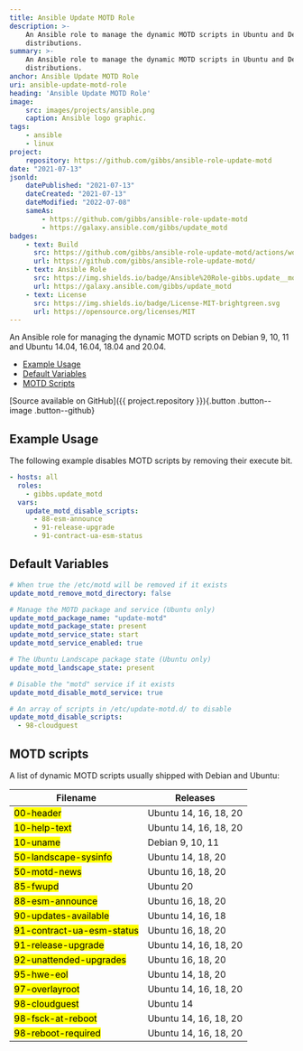 ```yaml
---
title: Ansible Update MOTD Role
description: >-
    An Ansible role to manage the dynamic MOTD scripts in Ubuntu and Debian
    distributions.
summary: >-
    An Ansible role to manage the dynamic MOTD scripts in Ubuntu and Debian
    distributions.
anchor: Ansible Update MOTD Role
uri: ansible-update-motd-role
heading: 'Ansible Update MOTD Role'
image:
    src: images/projects/ansible.png
    caption: Ansible logo graphic.
tags:
    - ansible
    - linux
project:
    repository: https://github.com/gibbs/ansible-role-update-motd
date: "2021-07-13"
jsonld:
    datePublished: "2021-07-13"
    dateCreated: "2021-07-13"
    dateModified: "2022-07-08"
    sameAs:
        - https://github.com/gibbs/ansible-role-update-motd
        - https://galaxy.ansible.com/gibbs/update_motd
badges:
    - text: Build
      src: https://github.com/gibbs/ansible-role-update-motd/actions/workflows/test.yml/badge.svg
      url: https://github.com/gibbs/ansible-role-update-motd/
    - text: Ansible Role
      src: https://img.shields.io/badge/Ansible%20Role-gibbs.update__motd-blue.svg
      url: https://galaxy.ansible.com/gibbs/update_motd
    - text: License
      src: https://img.shields.io/badge/License-MIT-brightgreen.svg
      url: https://opensource.org/licenses/MIT
---
```


An Ansible role for managing the dynamic MOTD scripts on Debian 9, 10, 11 
and Ubuntu 14.04, 16.04, 18.04 and 20.04.

- [Example Usage](#goto-example-usage)
- [Default Variables](#goto-default-variables)
- [MOTD Scripts](#goto-motd-scripts)

[Source available on GitHub]({{ project.repository }}){.button .button--image .button--github}

## Example Usage

The following example disables MOTD scripts by removing their execute bit.

```yaml
- hosts: all
  roles:
    - gibbs.update_motd
  vars:
    update_motd_disable_scripts:
      - 88-esm-announce
      - 91-release-upgrade
      - 91-contract-ua-esm-status
```

## Default Variables

```yaml
# When true the /etc/motd will be removed if it exists
update_motd_remove_motd_directory: false

# Manage the MOTD package and service (Ubuntu only)
update_motd_package_name: "update-motd"
update_motd_package_state: present
update_motd_service_state: start
update_motd_service_enabled: true

# The Ubuntu Landscape package state (Ubuntu only)
update_motd_landscape_state: present

# Disable the "motd" service if it exists
update_motd_disable_motd_service: true

# An array of scripts in /etc/update-motd.d/ to disable
update_motd_disable_scripts:
  - 98-cloudguest
```

## MOTD scripts

A list of dynamic MOTD scripts usually shipped with Debian and Ubuntu:

<table>
<thead>
<tr>
<th scope="col">Filename</th>
<th scope="col">Releases</th>
</tr>
</thead>
<tbody>
<tr>
<td><mark>00-header</mark></td>
<td>Ubuntu 14, 16, 18, 20</td>
</tr>
<tr>
<td><mark>10-help-text</mark></td>
<td>Ubuntu 14, 16, 18, 20</td>
</tr>
<tr>
<td><mark>10-uname</mark></td>
<td>Debian 9, 10, 11</td>
</tr>
<tr>
<td><mark>50-landscape-sysinfo</mark></td>
<td>Ubuntu 14, 18, 20</td>
</tr>
<tr>
<td><mark>50-motd-news</mark></td>
<td>Ubuntu 16, 18, 20</td>
</tr>
<tr>
<td><mark>85-fwupd</mark></td>
<td>Ubuntu 20</td>
</tr>
<tr>
<td><mark>88-esm-announce</mark></td>
<td>Ubuntu 16, 18, 20</td>
</tr>
<tr>
<td><mark>90-updates-available</mark></td>
<td>Ubuntu 14, 16, 18</td>
</tr>
<tr>
<td><mark>91-contract-ua-esm-status</mark></td>
<td>Ubuntu 16, 18, 20</td>
</tr>
<tr>
<td><mark>91-release-upgrade</mark></td>
<td>Ubuntu 14, 16, 18, 20</td>
</tr>
<tr>
<td><mark>92-unattended-upgrades</mark></td>
<td>Ubuntu 16, 18, 20</td>
</tr>
<tr>
<td><mark>95-hwe-eol</mark></td>
<td>Ubuntu 14, 18, 20</td>
</tr>
<tr>
<td><mark>97-overlayroot</mark></td>
<td>Ubuntu 14, 16, 18, 20</td>
</tr>
<tr>
<td><mark>98-cloudguest</mark></td>
<td>Ubuntu 14</td>
</tr>
<tr>
<td><mark>98-fsck-at-reboot</mark></td>
<td>Ubuntu 14, 16, 18, 20</td>
</tr>
<tr>
<td><mark>98-reboot-required</mark></td>
<td>Ubuntu 14, 16, 18, 20</td>
</tr>
</tbody>
</table>
